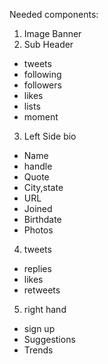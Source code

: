 Needed components:
1. Image Banner
2. Sub Header
  + tweets
  + following
  + followers
  + likes
  + lists
  + moment
3. Left Side bio
  + Name
  + handle
  + Quote
  + City,state
  + URL
  + Joined
  + Birthdate
  + Photos
4. tweets
  + replies
  + likes
  + retweets
5. right hand
  + sign up
  + Suggestions
  + Trends
